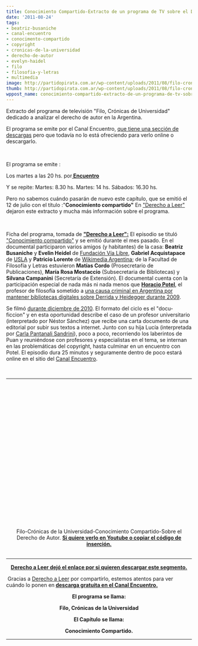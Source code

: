 ```yaml
---
title: Conocimiento Compartido-Extracto de un programa de TV sobre el Derecho de Autor
date: '2011-08-24'
tags:
- beatriz-busaniche
- canal-encuentro
- conocimento-compartido
- copyright
- cronicas-de-la-universidad
- derecho-de-autor
- evelyn-haidel
- filo
- filosofia-y-letras
- multimedia
image: http://partidopirata.com.ar/wp-content/uploads/2011/08/filo-cronicas.png
thumb: http://partidopirata.com.ar/wp-content/uploads/2011/08/filo-cronicas.png
wppost_name: conocimiento-compartido-extracto-de-un-programa-de-tv-sobre-el-derecho-de-autor
---
```


Extracto del programa de televisión "Filo, Crónicas de Universidad" dedicado a analizar el derecho de autor en la Argentina.

El programa se emite por el Canal Encuentro, <a href="http://descargas.encuentro.gov.ar/" target="_blank">que tiene una sección de descargas</a> pero que todavía no lo está ofreciendo para verlo online o descargarlo.

&nbsp;

El programa se emite :

Los martes a las 20 hs. por<strong><a href="http://www.encuentro.gov.ar/" target="_blank"> Encuentro</a></strong>

Y se repite:
Martes: 8.30 hs.
Martes: 14 hs.
Sábados: 16.30 hs.

Pero no sabemos cuándo pasarán de nuevo este capítulo, que se emitió el 12 de julio con el título :"<strong>Conocimiento compartido"</strong>
En <a href="http://www.derechoaleer.org/2011/08/horacio-potel-en-canal-encuentro.html" target="_blank">"Derecho a Leer"</a> dejaron este extracto y mucha más información sobre el programa.

&nbsp;

Ficha del programa, tomada de <strong><a href="http://www.derechoaleer.org/2011/08/horacio-potel-en-canal-encuentro.html" target="_blank">"Derecho a Leer":</a></strong>
El episodio se tituló <a href="http://filocronicasdeuniversidad.blogspot.com/2011/07/conocimiento-compartido.html">"Conocimiento compartido"</a> y se emitió durante el mes pasado. En el documental participaron varios amigos (y habitantes) de la casa: <strong>Beatriz Busaniche</strong> y <strong>Evelin Heidel</strong> de <a href="http://vialibre.org.ar/">Fundación Vía Libre</a>, <strong>Gabriel Acquistapace</strong> de <a title="Usuarios de Software Libre de Argentina" href="http://usla.org.ar/">USLA</a> y <strong>Patricio Lorente</strong> de <a href="http://www.wikimedia.org.ar/">Wikimedia Argentina</a>; de la Facultad de Filosofía y Letras estuvieron <strong>Matías Cordo</strong> (Prosecretario de Publicaciones), <strong>María Rosa Mostaccio</strong> (Subsecretaria de Bibliotecas) y <strong>Silvana Campanini</strong> (Secretaría de Extensión). El documental cuenta con la participación especial de nada más ni nada menos que <a href="http://www.nietzscheana.com.ar/a-juicio-por-difundir-filosofia.htm"><strong>Horacio Potel</strong></a>, el profesor de filosofía sometido a <a href="http://www.derechoaleer.org/2009/04/quema-virtual-de-libros.html">una causa criminal en Argentina por mantener bibliotecas digitales sobre Derrida y Heidegger durante 2009</a>.

Se filmó <a href="http://www.bea.org.ar/2010/12/con-filosofia-y-canal-encuentro/">durante diciembre de 2010</a>. El formato del ciclo es el "docu-ficcion" y en esta oportunidad describe el caso de un profesor universitario (interpretado por Néstor Sánchez) que recibe una carta documento de una editorial por subir sus textos a internet. Junto con su hija Lucía (interpretada por <a href="http://cpantanalis.blogspot.com/">Carla Pantanali Sandrini</a>), poco a poco, recorriendo los laberintos de Puan y reuniéndose con profesores y especialistas en el tema, se internan en las problemáticas del copyright, hasta culminar en un encuentro con Potel. El episodio dura 25 minutos y seguramente dentro de poco estará online en el sitio del <a href="http://descargas.encuentro.gov.ar/">Canal Encuentro</a>.

&nbsp;

<hr />

<center><object style="height: 390px; width: 640px;" width="640" height="390" classid="clsid:d27cdb6e-ae6d-11cf-96b8-444553540000" codebase="http://download.macromedia.com/pub/shockwave/cabs/flash/swflash.cab#version=6,0,40,0"><param name="allowFullScreen" value="true" /><param name="allowScriptAccess" value="always" /><param name="src" value="http://www.youtube.com/v/S0iv6Pk_H0s?version=3" /><param name="allowfullscreen" value="true" /><param name="allowscriptaccess" value="always" /><embed style="height: 390px; width: 640px;" width="640" height="390" type="application/x-shockwave-flash" src="http://www.youtube.com/v/S0iv6Pk_H0s?version=3" allowFullScreen="true" allowScriptAccess="always" allowfullscreen="true" allowscriptaccess="always" /></object>
Filo-Crónicas de la Universidad-Conocimiento Compartido-Sobre el Derecho de Autor.
<strong><a href="http://youtu.be/S0iv6Pk_H0s" target="_blank">Si quiere verlo en Youtube o copiar el código de inserción.</a></strong></center>&nbsp;

<hr />
<p style="text-align: center;"><strong><a href="http://www.derechoaleer.org/videos/filo-cronicas_de_universidad-12.ogv" target="_blank">Derecho a Leer dejó el enlace por si quieren descargar este segmento.</a></strong></p>
 Gracias a <a href="http://www.derechoaleer.org/2011/08/horacio-potel-en-canal-encuentro.html" target="_blank">Derecho a Leer</a> por compartirlo, estemos atentos para ver cuándo lo ponen en<strong> <a href="http://descargas.encuentro.gov.ar/" target="_blank">descarga gratuita en el Canal Encuentro.</a></strong>
<p style="text-align: center;"><strong>El programa se llama:</strong></p>
<p style="text-align: center;"><strong>Filo, Crónicas de la Universidad</strong></p>
<p style="text-align: center;"><strong>El Capítulo se llama:</strong></p>
<p style="text-align: center;"><strong>Conocimiento Compartido.</strong></p>


<hr />
